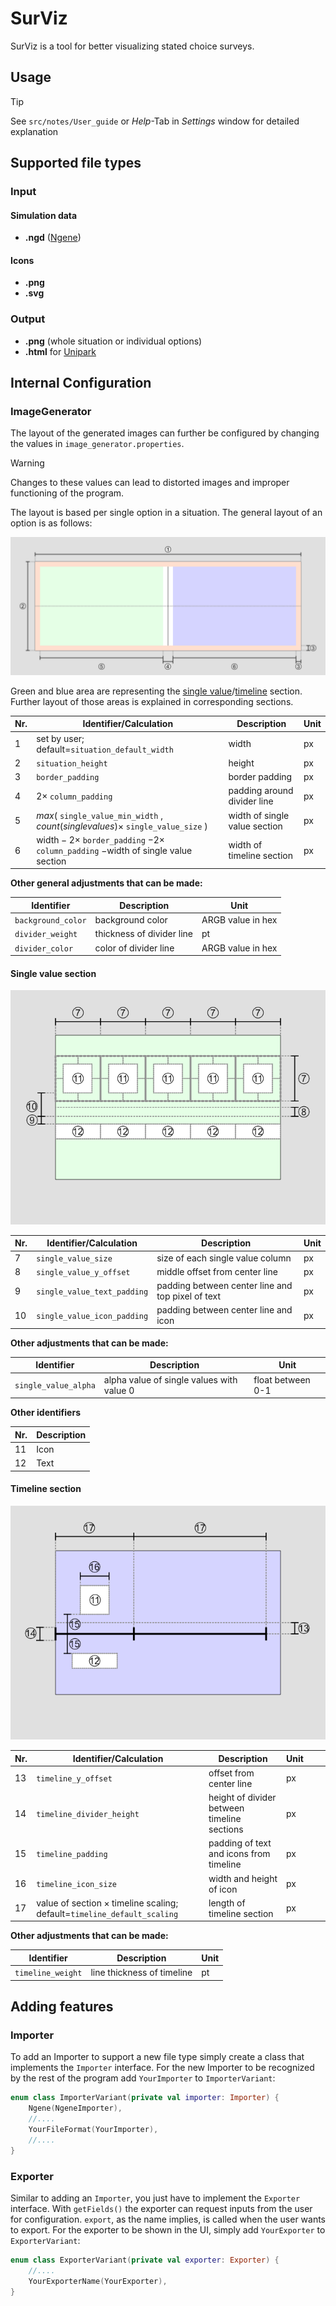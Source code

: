 # SurViz

SurViz is a tool for better visualizing stated choice surveys.

## Usage

>[!tip]
>See `src/notes/User_guide` or *Help*-Tab in *Settings* window for detailed explanation

## Supported file types

### Input

#### Simulation data

- **.ngd** ([Ngene](https://www.choice-metrics.com/))

#### Icons

- **.png**
- **.svg**

### Output
- **.png** (whole situation or individual options)
- **.html** for [Unipark](https://www.unipark.com/)

## Internal Configuration

### ImageGenerator

The layout of the generated images can further be configured by changing the values in <code>image_generator.properties</code>.

>[!Warning]
>Changes to these values can lead to distorted images and improper functioning of the program.

The layout is based per single option in a situation.
The general layout of an option is as follows:

![General layout](assets/general_layout.png)

Green and blue area are representing the [single value](https://github.com/brndel/surviz?tab=readme-ov-file#single-value-section)/[timeline](https://github.com/brndel/surviz?tab=readme-ov-file#timeline-section) section. 
Further layout of those areas is explained in corresponding sections.


| Nr. | Identifier/Calculation                                                                                                            | Description                   | Unit |
|-----|-----------------------------------------------------------------------------------------------------------------------------------|-------------------------------|------|
| 1   | set by user; default=<code>situation_default_width</code>                                                                         | width                         | px   |
| 2   | <code>situation_height</code>                                                                                                     | height                        | px   |
| 3   | <code>border_padding</code>                                                                                                       | border padding                | px   |
| 4   | $2 \times$ <code>column_padding</code>                                                                                            | padding around divider line   | px   |
| 5   | $max($ <code>single_value_min_width</code> $,count(single values) \times$ <code>single_value_size</code> $)$                      | width of single value section | px   |
| 6   | $\text{width}-2\times$ <code>border_padding</code> $-2\times$ <code>column_padding</code> $-\text{width of single value section}$ | width of timeline section     | px   |

**Other general adjustments that can be made:**

| Identifier                    | Description               | Unit              |
|-------------------------------|---------------------------|-------------------|
| <code>background_color</code> | background color          | ARGB value in hex |
| <code>divider_weight</code>   | thickness of divider line | pt                |
| <code>divider_color</code>    | color of divider line     | ARGB value in hex |

#### Single value section

![Single value layout](assets/single_value_layout.png)

| Nr. | Identifier/Calculation                 | Description                                       | Unit |
|-----|----------------------------------------|---------------------------------------------------|------|
| 7   | <code>single_value_size</code>         | size of each single value column                  | px   |
| 8   | <code>single_value_y_offset</code>     | middle offset from center line                    | px   |
| 9   | <code>single_value_text_padding</code> | padding between center line and top pixel of text | px   |
| 10  | <code>single_value_icon_padding</code> | padding between center line and icon              | px   |

**Other adjustments that can be made:**

| Identifier                      | Description                                 | Unit              |
|---------------------------------|---------------------------------------------|-------------------|
| <code>single_value_alpha</code> | alpha value of single values with value $0$ | float between 0-1 |

**Other identifiers**

| Nr. | Description |
|-----|-------------|
| 11  | Icon        |
| 12  | Text        | 

#### Timeline section

![Timeline layout](assets/timeline_layout.png)

| Nr. | Identifier/Calculation                                                                                 | Description                                 | Unit |     |     |
|-----|--------------------------------------------------------------------------------------------------------|---------------------------------------------|------|-----|-----|
| 13  | <code>timeline_y_offset</code>                                                                         | offset from center line                     | px   |     |     |
| 14  | <code>timeline_divider_height</code>                                                                   | height of divider between timeline sections | px   |     |     |
| 15  | <code>timeline_padding</code>                                                                          | padding of text and icons from timeline     | px   |     |     |
| 16  | <code>timeline_icon_size</code>                                                                        | width and height of icon                    | px   |     |     |
| 17  | $\text{value of section}\times \text{timeline scaling}$; default=<code>timeline_default_scaling</code> | length of timeline section                  | px   |     |     |

**Other adjustments that can be made:**

| Identifier                   | Description                | Unit |
|------------------------------|----------------------------|------|
| <code>timeline_weight</code> | line thickness of timeline | pt   |

## Adding features

### Importer

To add an Importer to support a new file type simply create a class that implements the <code>Importer</code> interface.
For the new Importer to be recognized by the rest of the program add <code>YourImporter</code> to <code>ImporterVariant</code>:

```kotlin
enum class ImporterVariant(private val importer: Importer) {
	Ngene(NgeneImporter),
	//....
	YourFileFormat(YourImporter),
	//....
}
```

### Exporter

Similar to adding an `Importer`, you just have to implement the `Exporter` interface. With `getFields()` the exporter can request inputs from the user for configuration.
`export`, as the name implies, is called when the user wants to export.
For the exporter to be shown in the UI, simply add `YourExporter` to `ExporterVariant`:

```kotlin
enum class ExporterVariant(private val exporter: Exporter) {
	//....
	YourExporterName(YourExporter),
}
```